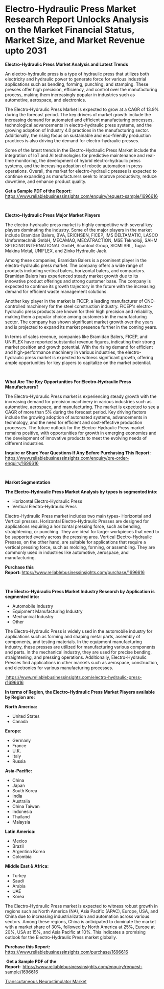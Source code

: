 <p><h1>Electro-Hydraulic Press Market Research Report Unlocks Analysis on the Market Financial Status, Market Size, and Market Revenue upto 2031</h1></p><p><strong>Electro-Hydraulic Press Market Analysis and Latest Trends</strong></p>
<p><p>An electro-hydraulic press is a type of hydraulic press that utilizes both electricity and hydraulic power to generate force for various industrial applications such as bending, forming, punching, and stamping. These presses offer high precision, efficiency, and control over the manufacturing process, making them increasingly popular in industries such as automotive, aerospace, and electronics.</p><p>The Electro-Hydraulic Press Market is expected to grow at a CAGR of 13.9% during the forecast period. The key drivers of market growth include the increasing demand for automated and efficient manufacturing processes, technological advancements in electro-hydraulic press systems, and the growing adoption of Industry 4.0 practices in the manufacturing sector. Additionally, the rising focus on sustainable and eco-friendly production practices is also driving the demand for electro-hydraulic presses.</p><p>Some of the latest trends in the Electro-Hydraulic Press Market include the integration of IoT and AI technologies for predictive maintenance and real-time monitoring, the development of hybrid electro-hydraulic press systems, and the increasing adoption of robotic automation in press operations. Overall, the market for electro-hydraulic presses is expected to continue expanding as manufacturers seek to improve productivity, reduce downtime, and enhance product quality.</p></p>
<p><strong>Get a Sample PDF of the Report:&nbsp;</strong> <a href="https://www.reliablebusinessinsights.com/enquiry/request-sample/1696616">https://www.reliablebusinessinsights.com/enquiry/request-sample/1696616</a></p>
<p>&nbsp;</p>
<p><strong>Electro-Hydraulic Press Major Market Players</strong></p>
<p><p>The electro-hydraulic press market is highly competitive with several key players dominating the industry. Some of the major players in the market include Bramidan Balers, BVA, ERICHSEN, FICEP, IMS DELTAMATIC, LASCO Umformtechnik GmbH, MECAMAQ, MECATRACTION, MSE Teknoloji, SAHM SPLICING INTERNATIONAL GmbH, Scantool Group, SICMI SRL, Tugra Makina Metal, UNIFLEX, and Zinko Hydraulic Jack.</p><p>Among these companies, Bramidan Balers is a prominent player in the electro-hydraulic press market. The company offers a wide range of products including vertical balers, horizontal balers, and compactors. Bramidan Balers has experienced steady market growth due to its innovative product offerings and strong customer base. The company is expected to continue its growth trajectory in the future with the increasing demand for efficient waste management solutions.</p><p>Another key player in the market is FICEP, a leading manufacturer of CNC-controlled machinery for the steel construction industry. FICEP's electro-hydraulic press products are known for their high precision and reliability, making them a popular choice among customers in the manufacturing sector. The company has shown significant market growth over the years and is projected to expand its market presence further in the coming years.</p><p>In terms of sales revenue, companies like Bramidan Balers, FICEP, and UNIFLEX have reported substantial revenue figures, indicating their strong market position and growth potential. With the rising demand for efficient and high-performance machinery in various industries, the electro-hydraulic press market is expected to witness significant growth, offering ample opportunities for key players to capitalize on the market potential.</p></p>
<p>&nbsp;</p>
<p><strong>What Are The Key Opportunities For Electro-Hydraulic Press Manufacturers?</strong></p>
<p><p>The Electro-Hydraulic Press market is experiencing steady growth with the increasing demand for precision machinery in various industries such as automotive, aerospace, and manufacturing. The market is expected to see a CAGR of more than 5% during the forecast period. Key driving factors include the growing adoption of automated systems, advancements in technology, and the need for efficient and cost-effective production processes. The future outlook for the Electro-Hydraulic Press market remains positive, with opportunities for growth in emerging economies and the development of innovative products to meet the evolving needs of different industries.</p></p>
<p><strong>Inquire or Share Your Questions If Any Before Purchasing This Report:</strong> <a href="https://www.reliablebusinessinsights.com/enquiry/pre-order-enquiry/1696616">https://www.reliablebusinessinsights.com/enquiry/pre-order-enquiry/1696616</a></p>
<p>&nbsp;</p>
<p><strong>Market Segmentation</strong></p>
<p><strong>The Electro-Hydraulic Press Market Analysis by types is segmented into:</strong></p>
<p><ul><li>Horizontal Electro-Hydraulic Press</li><li>Vertical Electro-Hydraulic Press</li></ul></p>
<p><p>Electro-Hydraulic Press market includes two main types- Horizontal and Vertical presses. Horizontal Electro-Hydraulic Presses are designed for applications requiring a horizontal pressing force, such as bending, straightening, or punching. They are ideal for larger workpieces that need to be supported evenly across the pressing area. Vertical Electro-Hydraulic Presses, on the other hand, are suitable for applications that require a vertical pressing force, such as molding, forming, or assembling. They are commonly used in industries like automotive, aerospace, and manufacturing.</p></p>
<p><strong>Purchase this Report:&nbsp;</strong><a href="https://www.reliablebusinessinsights.com/purchase/1696616">https://www.reliablebusinessinsights.com/purchase/1696616</a></p>
<p>&nbsp;</p>
<p><strong>The Electro-Hydraulic Press Market Industry Research by Application is segmented into:</strong></p>
<p><ul><li>Automobile Industry</li><li>Equipment Manufacturing Industry</li><li>Mechanical Industry</li><li>Other</li></ul></p>
<p><p>The Electro-Hydraulic Press is widely used in the automobile industry for applications such as forming and shaping metal parts, assembly of components, and testing materials. In the equipment manufacturing industry, these presses are utilized for manufacturing various components and parts. In the mechanical industry, they are used for precise bending, straightening, and pressing operations. Additionally, Electro-Hydraulic Presses find applications in other markets such as aerospace, construction, and electronics for various manufacturing processes.</p></p>
<p><a href="https://www.reliablebusinessinsights.com/electro-hydraulic-press-r1696616">&nbsp;https://www.reliablebusinessinsights.com/electro-hydraulic-press-r1696616</a></p>
<p><strong>In terms of Region, the Electro-Hydraulic Press Market Players available by Region are:</strong></p>
<p>
    <p> <strong> North America: </strong>
        <ul>
            <li>United States</li>
            <li>Canada</li>
        </ul>
        </p> 
    <p> <strong> Europe: </strong>
        <ul>
            <li>Germany</li>
            <li>France</li>
            <li>U.K.</li>
            <li>Italy</li>
            <li>Russia</li>
        </ul>
        </p> 
    <p> <strong> Asia-Pacific: </strong>
        <ul>
            <li>China</li>
            <li>Japan</li>
            <li>South Korea</li>
            <li>India</li>
            <li>Australia</li>
            <li>China Taiwan</li>
            <li>Indonesia</li>
            <li>Thailand</li>
            <li>Malaysia</li>
        </ul>
        </p> 
    <p> <strong> Latin America: </strong>
        <ul>
            <li>Mexico</li>
            <li>Brazil</li>
            <li>Argentina Korea</li>
            <li>Colombia</li>
        </ul>
        </p> 
    <p> <strong> Middle East & Africa: </strong>
        <ul>
            <li>Turkey</li>
            <li>Saudi</li>
            <li>Arabia</li>
            <li>UAE</li>
            <li>Korea</li>
        </ul>
    </p>
    </p>
<p><p>The Electro-Hydraulic Press market is expected to witness robust growth in regions such as North America (NA), Asia Pacific (APAC), Europe, USA, and China due to increasing industrialization and automation across various sectors. Among these regions, China is anticipated to dominate the market with a market share of 30%, followed by North America at 25%, Europe at 20%, USA at 15%, and Asia Pacific at 10%. This indicates a promising outlook for the Electro-Hydraulic Press market globally.</p></p>
<p><strong>Purchase this Report: </strong><a href="https://www.reliablebusinessinsights.com/purchase/1696616">https://www.reliablebusinessinsights.com/purchase/1696616</a></p>
<p>&nbsp;<strong>Get a Sample PDF of the Report:&nbsp;&nbsp;</strong><a href="https://www.reliablebusinessinsights.com/enquiry/request-sample/1696616">https://www.reliablebusinessinsights.com/enquiry/request-sample/1696616</a></p>
<p><strong></strong></p>
<p><p><a href="https://www.linkedin.com/pulse/transcutaneous-neurostimulator-market-research-report-provides-7oolc">Transcutaneous Neurostimulator Market</a></p></p>
